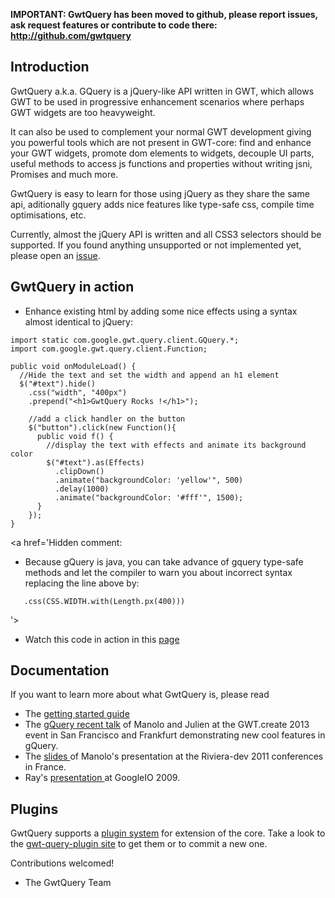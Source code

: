 

**IMPORTANT:  GwtQuery has been moved to github, please report issues, ask request features or contribute to code there: http://github.com/gwtquery**


## Introduction ##

GwtQuery a.k.a. GQuery is a jQuery-like API written in GWT, which allows GWT to be used in progressive enhancement scenarios where perhaps GWT widgets are too heavyweight.

It can also be used to complement your normal GWT development giving you powerful tools which are not present in GWT-core: find and enhance your GWT widgets, promote dom elements to widgets, decouple UI parts, useful methods to access js functions and properties without writing jsni, Promises and much more.

GwtQuery is easy to learn for those using jQuery as they share the same api, aditionally gquery adds nice features like type-safe css, compile time optimisations, etc.

Currently, almost the jQuery API is written and all CSS3 selectors should be supported. If you found anything unsupported or not implemented yet, please open an [issue](http://code.google.com/p/gwtquery/issues/list).


## GwtQuery in action ##
  * Enhance existing html by adding some nice effects using a syntax almost identical to jQuery:
```
import static com.google.gwt.query.client.GQuery.*;
import com.google.gwt.query.client.Function;

public void onModuleLoad() {
  //Hide the text and set the width and append an h1 element
  $("#text").hide()
    .css("width", "400px")
    .prepend("<h1>GwtQuery Rocks !</h1>");
    
    //add a click handler on the button
    $("button").click(new Function(){
      public void f() {
        //display the text with effects and animate its background color
        $("#text").as(Effects)
          .clipDown()
          .animate("backgroundColor: 'yellow'", 500)
          .delay(1000)
          .animate("backgroundColor: '#fff'", 1500);
      }
    });
}
```

<a href='Hidden comment: 
* Because gQuery is java, you can take advance of gquery type-safe methods and  let the compiler to warn you about incorrect syntax replacing the line above by:
```
   .css(CSS.WIDTH.with(Length.px(400)))
```
'></a>

  * Watch this code in action in this [page](http://gwtquery.googlecode.com/svn/trunk/demos/HomePageSample/HomePageSample.html)

## Documentation ##
If you want to learn more about what GwtQuery is, please read
  * The [getting started guide](http://code.google.com/p/gwtquery/wiki/GettingStarted)
  * The [gQuery recent talk](http://slides.gquery.org/gwtcreate) of Manolo and Julien at the GWT.create 2013 event in San Francisco and Frankfurt demonstrating new cool features in gQuery.
  * The [slides ](http://www.slideshare.net/dodotis/gquery-a-jquery-clone-for-gwt-rivieradev-2011) of Manolo's presentation at the Riviera-dev 2011 conferences in France.
  * Ray's [presentation ](http://www.google.com/events/io/2009/sessions/ProgressivelyEnhanceAjaxApps.html) at GoogleIO 2009.
## Plugins ##
GwtQuery supports a [plugin system](http://code.google.com/p/gwtquery/wiki/WritingPlugins) for extension of the core. Take a look to the [gwt-query-plugin site](http://code.google.com/p/gwtquery-plugins/) to get them or to commit a new one.

Contributions welcomed!

- The GwtQuery Team